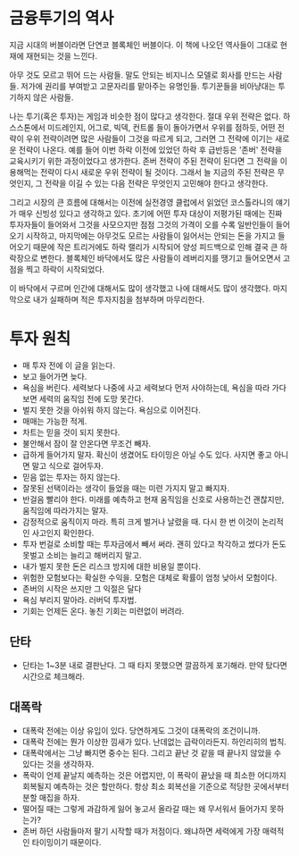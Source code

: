 # 금융투기의 역사

지금 시대의 버블이라면 단연코 블록체인 버블이다.
이 책에 나오던 역사들이 그대로 현재에 재현되는 것을 느낀다.

아무 것도 모르고 뛰어 드는 사람들.
말도 안되는 비지니스 모델로 회사를 만드는 사람들.
저가에 권리를 부여받고 고문자리를 맡아주는 유명인들.
투기꾼들을 비아냥대는 투기하지 않은 사람들.

나는 투기(혹은 투자)는 게임과 비슷한 점이 많다고 생각한다.
절대 우위 전략은 없다. 하스스톤에서 미드레인지, 어그로, 빅덱, 컨트롤 들이 돌아가면서 우위를 점하듯, 어떤 전략이 우위 전략이려면 많은 사람들이 그것을 따르게 되고, 그러면 그 전략에 이기는 새로운 전략이 나온다.
예를 들어 이번 하락 이전에 있었던 하락 후 급반등은 '존버' 전략을 교육시키기 위한 과정이었다고 생가한다.
존버 전략이 주된 전략이 된다면 그 전략을 이용해먹는 전략이 다시 새로운 우위 전략이 될 것이다.
그래서 늘 지금의 주된 전략은 무엇인지, 그 전략을 이길 수 있는 다음 전략은 무엇인지 고민해야 한다고 생각한다.

그리고 시장의 큰 흐름에 대해서는 이전에 실전경영 클럽에서 읽었던 코스톨라니의 얘기가 매우 신빙성 있다고 생각하고 있다.
초기에 어떤 투자 대상이 저평가된 때에는 진짜 투자자들이 들어와서 그것을 사모으지만 점점 그것의 가격이 오를 수록 일반인들이 들어오기 시작하고, 마지막에는 아무것도 모르는 사람들이 잃어서는 안되는 돈을 가지고 들어오기 때문에 작은 트리거에도 하락 랠리가 시작되어 양성 피드백으로 인해 결국 큰 하락장으로 변한다.
블록체인 바닥에서도 많은 사람들이 레버리지를 땡기고 들어오면서 고점을 찍고 하락이 시작되었다.

이 바닥에서 구르며 인간에 대해서도 많이 생각했고 나에 대해서도 많이 생각했다.
마지막으로 내가 실패하며 적은 투자지침을 첨부하며 마무리한다.

# 투자 원칙
- 매 투자 전에 이 글을 읽는다.
- 보고 들어가면 늦다.
- 욕심을 버린다. 세력보다 나중에 사고 세력보다 먼저 사야하는데, 욕심을 따라 가다보면 세력의 움직임 전에 도망 못간다.
- 벌지 못한 것을 아쉬워 하지 않는다. 욕심으로 이어진다.
- 매매는 가능한 적게.
- 차트는 믿을 것이 되지 못한다.
- 불안해서 잠이 잘 안온다면 무조건 빼자.
- 급하게 들어가지 말자. 확신이 생겼어도 타이밍은 아닐 수도 있다. 사지면 좋고 아니면 말고 식으로 걸어두자.
- 믿음 없는 투자는 하지 않는다.
- 잘못된 선택이라는 생각이 들었을 때는 미련 가지지 말고 빠지자.
- 반걸음 빨리야 한다. 미래를 예측하고 현재 움직임을 신호로 사용하는건 괜찮지만, 움직임에 따라가지는 말자.
- 감정적으로 움직이지 마라. 특히 크게 벌거나 날렸을 때. 다시 한 번 이것이 논리적인 사고인지 확인한다.
- 투자 번걸로 소비할 때는 투자금에서 빼서 써라. 괜히 있다고 착각하고 썼다가 돈도 못벌고 소비는 늘리고 해버리지 말고.
- 내가 벌지 못한 돈은 리스크 방지에 대한 비용일 뿐이다.
- 위험한 모험보다는 확실한 수익을. 모험은 대체로 확률이 엄청 낮아서 모험이다.
- 존버의 시작은 쓰지만 그 익절은 달다
- 욕심 부리지 말아라. 러버덕 투자법.
- 기회는 언제든 온다. 놓친 기회는 미련없이 버려라.

## 단타
- 단타는 1~3분 내로 결판난다. 그 때 타지 못했으면 깔끔하게 포기해라. 만약 탔다면 시간으로 체크해라.

## 대폭락
- 대폭락 전에는 이상 유입이 있다. 당연하게도 그것이 대폭락의 조건이니까.
- 대폭락 전에는 뭔가 이상한 낌새가 있다. 난데없는 급락이라든지. 하인리히의 법칙.
- 대폭락에서는 그냥 빠지면 중수는 된다. 그리고 끝난 것 같을 때 끝나지 않았을 수 있다는 것을 생각하자.
- 폭락이 언제 끝날지 예측하는 것은 어렵지만, 이 폭락이 끝났을 때 최소한 어디까지 회복될지 예측하는 것은 할만하다. 항상 최소 회복선을 기준으로 적당한 곳에서부터 분할 매집을 하자.
- 떨어질 때는 그렇게 과감하게 잃어 놓고서 올라갈 때는 왜 무서워서 들어가지 못하는가?
- 존버 하던 사람들마저 팔기 시작할 때가 저점이다. 왜냐하면 세력에게 가장 매력적인 타이밍이기 때문이다.